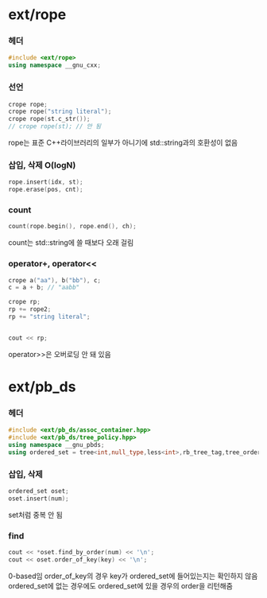 # ext/rope
### 헤더
```cpp
#include <ext/rope>
using namespace __gnu_cxx;
```

### 선언
```cpp
crope rope;
crope rope("string literal");
crope rope(st.c_str());
// crope rope(st); // 안 됨
```
rope는 표준 C++라이브러리의 일부가 아니기에 std::string과의 호환성이 없음

### 삽입, 삭제 O(logN)
```cpp
rope.insert(idx, st);
rope.erase(pos, cnt);
```
### count
```cpp
count(rope.begin(), rope.end(), ch);
```
count는 std::string에 쓸 때보다 오래 걸림

### operator+, operator<<
```cpp
crope a("aa"), b("bb"), c;
c = a + b; // "aabb"

crope rp;
rp += rope2;
rp += "string literal";


cout << rp;
```
operator>>은 오버로딩 안 돼 있음

# ext/pb_ds
### 헤더
```cpp
#include <ext/pb_ds/assoc_container.hpp>
#include <ext/pb_ds/tree_policy.hpp>
using namespace __gnu_pbds;
using ordered_set = tree<int,null_type,less<int>,rb_tree_tag,tree_order_statistics_node_update>;
```

### 삽입, 삭제
```cpp
ordered_set oset;
oset.insert(num);
```
set처럼 중복 안 됨

### find
```cpp
cout << *oset.find_by_order(num) << '\n';
cout << oset.order_of_key(key) << '\n';
```
0-based임
order_of_key의 경우 key가 ordered_set에 들어있는지는 확인하지 않음   
ordered_set에 없는 경우에도 ordered_set에 있을 경우의 order을 리턴해줌   